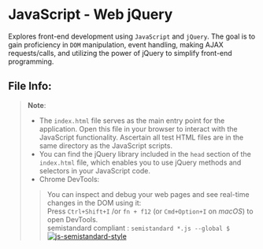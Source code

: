 # JavaScript - Web jQuery

Explores front-end development using `JavaScript` and `jQuery`. The goal is to gain proficiency in `DOM` manipulation, event handling, making AJAX requests/calls, and utilizing the power of jQuery to simplify front-end programming.

## File Info:
> **Note**:
> - The `index.html` file serves as the main entry point for the application. Open this file in your browser to interact with the JavaScript functionality. Ascertain all test HTML files are in the same directory as the JavaScript scripts.  
> - You can find the jQuery library included in the `head` section of the `index.html` file, which enables you to use jQuery methods and selectors in your JavaScript code.  
> - Chrome DevTools:  
>> You can inspect and debug your web pages and see real-time changes in the DOM using it:  
>> Press `Ctrl+Shift+I` /or `fn + f12` (or `Cmd+Option+I` on *macOS*) to open DevTools.  
> semistandard compliant : `semistandard *.js --global $`  
> [![js-semistandard-style](https://raw.githubusercontent.com/standard/semistandard/master/badge.svg)](https://github.com/standard/semistandard)